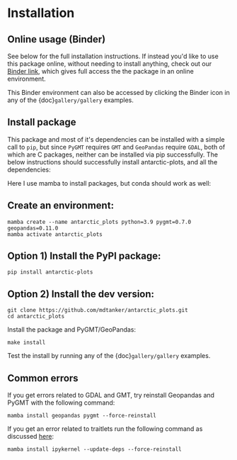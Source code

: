 # Installation

## Online usage (Binder)

See below for the full installation instructions. If instead you'd like to use this package online, without needing to install anything, check out our [Binder link](https://mybinder.org/v2/gh/mdtanker/antarctic_plots/c88a23c9dfe92c36f0bfdbbc277d926c2de763de), which gives full access the the package in an online environment. 

This Binder environment can also be accessed by clicking the Binder icon in any of the {doc}`gallery/gallery` examples. 

## Install package 

This package and most of it's dependencies can be installed with a simple call to `pip`, but since `PyGMT` requires `GMT` and `GeoPandas` require `GDAL`, both of which are C packages, neither can be installed via pip successfully. The below instructions should successfully install antarctic-plots, and all the dependencies:

Here I use mamba to install packages, but conda should work as well:

## Create an environment:

    mamba create --name antarctic_plots python=3.9 pygmt=0.7.0 geopandas=0.11.0
    mamba activate antarctic_plots

## Option 1) Install the PyPI package: 

    pip install antarctic-plots

## Option 2) Install the dev version:

    git clone https://github.com/mdtanker/antarctic_plots.git
    cd antarctic_plots

Install the package and PyGMT/GeoPandas:

    make install

Test the install by running any of the {doc}`gallery/gallery` examples.

## Common errors

If you get errors related to GDAL and GMT, try reinstall Geopandas and PyGMT with the following command:

    mamba install geopandas pygmt --force-reinstall

If you get an error related to traitlets run the following command as discussed [here](https://github.com/microsoft/vscode-jupyter/issues/5689#issuecomment-829538285):

    mamba install ipykernel --update-deps --force-reinstall
